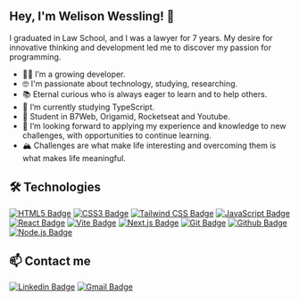 ## Hey, I'm Welison Wessling! 👋

I graduated in Law School, and I was a lawyer for 7 years. My desire for innovative thinking and development led me to discover my passion for programming.
- 👨‍💻 I’m a growing developer.
- 🤓 I'm passionate about technology, studying, researching.
- 📚 Eternal curious who is always eager to learn and to help others.
- 🌱 I’m currently studying TypeScript.
- 🚀 Student in B7Web, Origamid, Rocketseat and Youtube.
- 🤝 I’m looking forward to applying my experience and knowledge to new challenges, with opportunities to continue learning.
- 🏔️ Challenges are what make life interesting and overcoming them is what makes life meaningful.

## 🛠️ Technologies

[![HTML5 Badge](https://img.shields.io/badge/html5-%23E34F26.svg?style=for-the-badge&logo=html5&logoColor=white)](https://github.com/welisonw)
[![CSS3 Badge](https://img.shields.io/badge/css3%20-%231572B6.svg?&style=for-the-badge&logo=css3&logoColor=white)](https://github.com/welisonw)
[![Tailwind CSS Badge](https://img.shields.io/badge/Tailwind_CSS-24AACE?style=for-the-badge&logo=tailwind-css&logoColor=white)](https://github.com/welisonw)
[![JavaScript Badge](https://img.shields.io/badge/javascript-%23323330.svg?style=for-the-badge&logo=javascript&logoColor=F5D000)](https://github.com/welisonw)
[![React Badge](https://img.shields.io/badge/react-1B1D23.svg?style=for-the-badge&logo=react&logoColor=%2361DAFB)](https://github.com/welisonw)
[![Vite Badge](https://img.shields.io/badge/Vite-B73BFE?style=for-the-badge&logo=vite&logoColor=FFD62E)](https://github.com/welisonw)
[![Next.js Badge](https://img.shields.io/badge/next.js-000000?style=for-the-badge&logo=nextdotjs&logoColor=white)](https://github.com/welisonw)
[![Git Badge](https://img.shields.io/badge/git%20-E43825.svg?&style=for-the-badge&logo=git&logoColor=white)](https://github.com/welisonw)
[![Github Badge](https://img.shields.io/badge/github%20-%23121011.svg?&style=for-the-badge&logo=github&logoColor=white)](https://github.com/welisonw)
[![Node.js Badge](https://img.shields.io/badge/node.js-83BB25?style=for-the-badge&logo=node.js&logoColor=white)](https://github.com/welisonw)

## 📫 Contact me

[![Linkedin Badge](https://img.shields.io/badge/linkedin-%230077B5?style=for-the-badge&logo=linkedin&logoColor=white&link=https://www.linkedin.com/in/welisonw/)](https://www.linkedin.com/in/welisonw/)
[![Gmail Badge](https://img.shields.io/badge/Gmail-D14836.svg?style=for-the-badge&logo=gmail&logoColor=white&link=mailto:wwelisonw@gmail.com)](mailto:wwelisonw@gmail.com)
